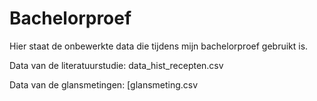 # Bachelorproef
Hier staat de onbewerkte data die tijdens mijn bachelorproef gebruikt is.

Data van de literatuurstudie: data_hist_recepten.csv

Data van de glansmetingen: [glansmeting.csv
